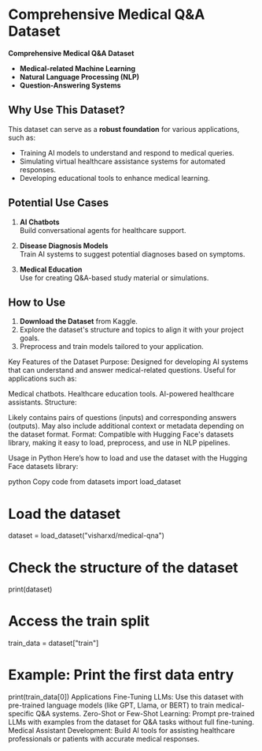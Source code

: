 # Comprehensive Medical Q&A Dataset

 **Comprehensive Medical Q&A Dataset**
- **Medical-related Machine Learning**
- **Natural Language Processing (NLP)**
- **Question-Answering Systems**

## Why Use This Dataset?

This dataset can serve as a **robust foundation** for various applications, such as:

- Training AI models to understand and respond to medical queries.
- Simulating virtual healthcare assistance systems for automated responses.
- Developing educational tools to enhance medical learning.


## Potential Use Cases

1. **AI Chatbots**  
   Build conversational agents for healthcare support.

2. **Disease Diagnosis Models**  
   Train AI systems to suggest potential diagnoses based on symptoms.

3. **Medical Education**  
   Use for creating Q&A-based study material or simulations.


## How to Use

1. **Download the Dataset** from Kaggle.  
2. Explore the dataset's structure and topics to align it with your project goals.  
3. Preprocess and train models tailored to your application.

Key Features of the Dataset
Purpose: Designed for developing AI systems that can understand and answer medical-related questions. Useful for applications such as:

Medical chatbots.
Healthcare education tools.
AI-powered healthcare assistants.
Structure:

Likely contains pairs of questions (inputs) and corresponding answers (outputs).
May also include additional context or metadata depending on the dataset format.
Format: Compatible with Hugging Face's datasets library, making it easy to load, preprocess, and use in NLP pipelines.

Usage in Python
Here’s how to load and use the dataset with the Hugging Face datasets library:

python
Copy code
from datasets import load_dataset

# Load the dataset
dataset = load_dataset("visharxd/medical-qna")

# Check the structure of the dataset
print(dataset)

# Access the train split
train_data = dataset["train"]

# Example: Print the first data entry
print(train_data[0])
Applications
Fine-Tuning LLMs: Use this dataset with pre-trained language models (like GPT, Llama, or BERT) to train medical-specific Q&A systems.
Zero-Shot or Few-Shot Learning: Prompt pre-trained LLMs with examples from the dataset for Q&A tasks without full fine-tuning.
Medical Assistant Development: Build AI tools for assisting healthcare professionals or patients with accurate medical responses.